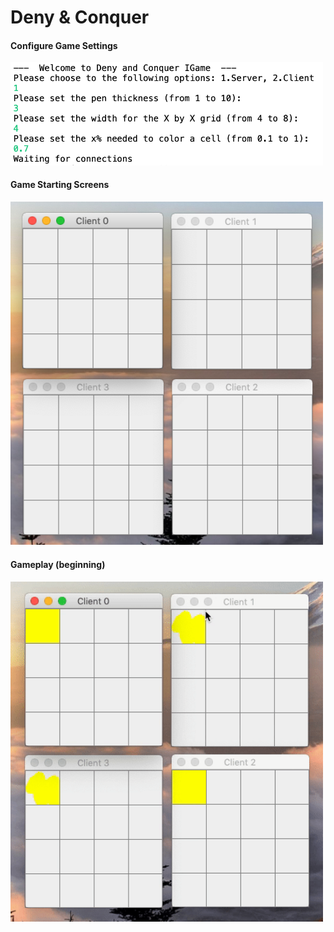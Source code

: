 # Deny & Conquer

#### Configure Game Settings
<img src="screenshots/configuration.png" width=500>

#### Game Starting Screens
<img src="screenshots/startingscreen.png" width=500>

#### Gameplay (beginning)
<img src="screenshots/gamestart.gif" width=500>
